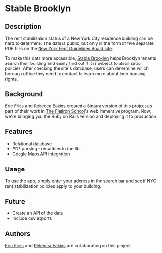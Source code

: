 # Stable Brooklyn

## Description

The rent stabilization status of a New York City residence building can be hard to determine. The data is public, but only in the form of five separate PDF files on the [New York Rent Guidelines Board site](http://nycrgb.org/html/resources/zip.html).

To make this data more accessible, [Stable Brooklyn](http://stable-brooklyn.herokuapp.com/) helps Brooklyn tenants search their building and easily find out if it is subject to stabilization policies. After checking the site's database, users can determine which borough office they need to contact to learn more about their housing rights.


## Background

Eric Fries and Rebecca Eakins created a Sinatra version of this project as part of their work in [The Flatiron School](http://flatironschool.com/web)'s web immersive program. Now, we're bringing you the Ruby on Rails version and deploying it to production.

## Features

- Relational database
- PDF parsing executibles in the lib
- Google Maps API integration

## Usage

To use the app, simply enter your address in the search bar and see if NYC rent stabilization policies apply to your building.

## Future

- Create an API of the data
- Include csv exports


## Authors

[Eric Fries](http://ericfries.github.io/) and [Rebecca Eakins](www.eakins.io) are collaborating on this project.
